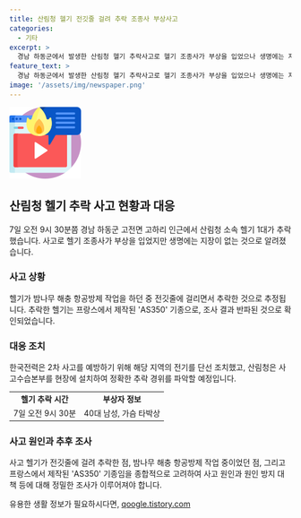 ```yaml
---
title: 산림청 헬기 전깃줄 걸려 추락 조종사 부상사고
categories:
  - 기타
excerpt: >
  경남 하동군에서 발생한 산림청 헬기 추락사고로 헬기 조종사가 부상을 입었으나 생명에는 지장이 없는 것으로 알려졌습니다. 사고 헬기는 밤나무 해충 항공방제 작업 중 전깃줄에 걸려 추락한 것으로 파악되었고, 관련 조사가 진행 중입니다. 사고로 반파된 헬기는 프랑스에서 제작된 AS350 기종으로 확인되었으며, 한국전력은 2차 사고 예방을 위해 지역 전기를 중단했습니다. 추가 사고 수습을 위해 현장에서 조사가 이루어지고 있습니다. (사진=경남소방본부 제공)
feature_text: >
  경남 하동군에서 발생한 산림청 헬기 추락사고로 헬기 조종사가 부상을 입었으나 생명에는 지장이 없는 것으로 알려졌습니다. 사고 헬기는 밤나무 해충 항공방제 작업 중 전깃줄에 걸려 추락한 것으로 파악되었고, 관련 조사가 진행 중입니다. 사고로 반파된 헬기는 프랑스에서 제작된 AS350 기종으로 확인되었으며, 한국전력은 2차 사고 예방을 위해 지역 전기를 중단했습니다. 추가 사고 수습을 위해 현장에서 조사가 이루어지고 있습니다. (사진=경남소방본부 제공)
image: '/assets/img/newspaper.png'
---
```


<p><img src="/assets/img/news.png" alt="rentncar 속보" /></p>

<h2 data-ke-size="size26">산림청 헬기 추락 사고 현황과 대응</h2>

<p data-ke-size="size16">7일 오전 9시 30분쯤 경남 하동군 고전면 고하리 인근에서 산림청 소속 헬기 1대가 추락했습니다. 사고로 헬기 조종사가 부상을 입었지만 생명에는 지장이 없는 것으로 알려졌습니다.</p>

<h3>사고 상황</h3>

<p data-ke-size="size16">헬기가 밤나무 해충 항공방제 작업을 하던 중 전깃줄에 걸리면서 추락한 것으로 추정됩니다. 추락한 헬기는 프랑스에서 제작된 'AS350' 기종으로, 조사 결과 반파된 것으로 확인되었습니다.</p>

<h3>대응 조치</h3>

<p data-ke-size="size16">한국전력은 2차 사고를 예방하기 위해 해당 지역의 전기를 단선 조치했고, 산림청은 사고수습본부를 현장에 설치하여 정확한 추락 경위를 파악할 예정입니다.</p>

<table>
    <tr>
        <td style="text-align: center; height: 17px;"><b>헬기 추락 시간</b></td>
        <td style="text-align: center; height: 17px;"><b>부상자 정보</b></td>
    </tr>
    <tr>
        <td style="text-align: center; height: 17px;">7일 오전 9시 30분</td>
        <td style="text-align: center; height: 17px;">40대 남성, 가슴 타박상</td>
    </tr>
</table>

<h3>사고 원인과 추후 조사</h3>

<p data-ke-size="size16">사고 헬기가 전깃줄에 걸려 추락한 점, 밤나무 해충 항공방제 작업 중이었던 점, 그리고 프랑스에서 제작된 'AS350' 기종임을 종합적으로 고려하여 사고 원인과 원인 방지 대책 등에 대해 정밀한 조사가 이루어져야 합니다.</p>
유용한 생활 정보가 필요하시다면, <a href="https://qoogle.tistory.com" rel="dofollow">qoogle.tistory.com</a>


